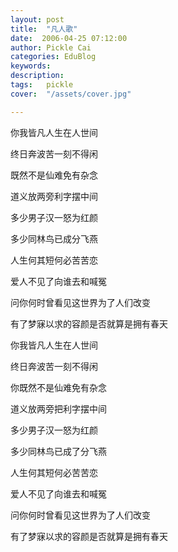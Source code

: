 ```yaml
---
layout: post  
title:  "凡人歌"
date:  2006-04-25 07:12:00
author: Pickle Cai  
categories: EduBlog  
keywords: 
description:   
tags:	pickle   
cover:  "/assets/cover.jpg"  

---
```


你我皆凡人生在人世间

终日奔波苦一刻不得闲

既然不是仙难免有杂念

道义放两旁利字摆中间

多少男子汉一怒为红颜

多少同林鸟已成分飞燕

人生何其短何必苦苦恋

爱人不见了向谁去和喊冤

问你何时曾看见这世界为了人们改变

有了梦寐以求的容颜是否就算是拥有春天



你我皆凡人生在人世间

终日奔波苦一刻不得闲

你既然不是仙难免有杂念

道义放两旁把利字摆中间

多少男子汉一怒为红颜

多少同林鸟已成了分飞燕

人生何其短何必苦苦恋

爱人不见了向谁去和喊冤

问你何时曾看见这世界为了人们改变

有了梦寐以求的容颜是否就算是拥有春天



		    

